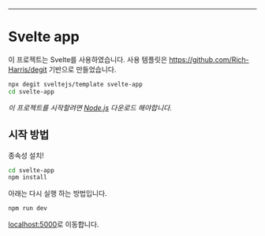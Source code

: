---

# Svelte app
이 프로젝트는 Svelte를 사용하였습니다.
사용 템플릿은 https://github.com/Rich-Harris/degit 기반으로 만들었습니다.
```bash
npx degit sveltejs/template svelte-app
cd svelte-app
```

*이 프로젝트를 시작할려면 [Node.js](https://nodejs.org) 다운로드 해야합니다.*


## 시작 방법

종속성 설치!

```bash
cd svelte-app
npm install
```
아래는 다시 실행 하는 방법입니다.
```bash
npm run dev
```

[localhost:5000](http://localhost:5000)로 이동합니다.  
